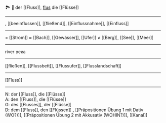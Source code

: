 🏞️ 🔵 der [[Fluss]], [flʊs](https://youglish.com/pronounce/Fluss/german)
die [[Flüsse]]

---
, [[beeinflussen]], [[fließend]], [[Einflussnahme]], [[Einfluss]]


---
= [[Strom]]
≈ [[Bach]], [[Gewässer]], [[Ufer]]
≠ [[Berg]], [[See]], [[Meer]]

---
river
река

---
[[fließen]], [[Flussbett]], [[Flussufer]], [[Flusslandschaft]]

---
[[Fluss]]


---
N: der [[Fluss]], die [[Flüsse]]  
A: den [[Fluss]], die [[Flüsse]]  
G: des [[Flusses]], der [[Flüsse]]  
D: dem [[Fluss]], den [[Flüssen]]
, [[Präpositionen Übung 1 mit Dativ (WO?)]], [[Präpositionen Übung 2 mit Akkusativ (WOHIN?)]], [[Kanal]]